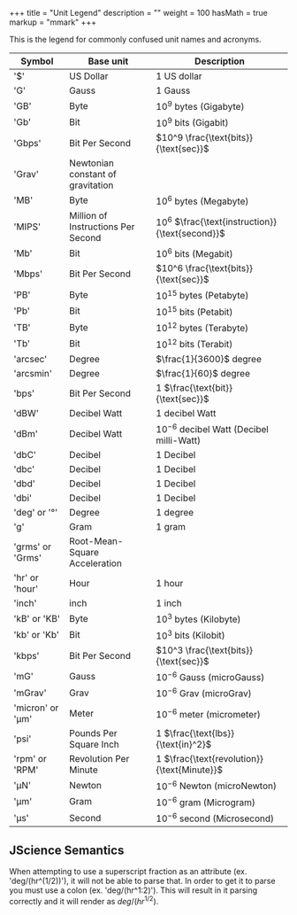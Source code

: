 +++
title = "Unit Legend"
description = ""
weight = 100
hasMath = true
markup = "mmark"
+++

This is the legend for commonly confused unit names and acronyms.
<!--more-->

| Symbol           | Base unit                          | Description                                       |
| ---------------- | ---------------------------------- | ------------------------------------------------- |
| '$'              | US Dollar                          | 1 US dollar                                       |
| 'G'              | Gauss                              | 1 Gauss                                           |
| 'GB'             | Byte                               | $10^9$ bytes (Gigabyte)                           |
| 'Gb'             | Bit                                | $10^9$ bits (Gigabit)                             |
| 'Gbps'           | Bit Per Second                     | $10^9 \frac{\text{bits}}{\text{sec}}$             |
| 'Grav'           | Newtonian constant of gravitation  |
| 'MB'             | Byte                               | $10^6$ bytes (Megabyte)                           |
| 'MIPS'           | Million of Instructions Per Second | $10^6$ $\frac{\text{instruction}}{\text{second}}$ |
| 'Mb'             | Bit                                | $10^6$ bits (Megabit)                             |
| 'Mbps'           | Bit Per Second                     | $10^6 \frac{\text{bits}}{\text{sec}}$             |
| 'PB'             | Byte                               | $10^{15}$ bytes (Petabyte)                        |
| 'Pb'             | Bit                                | $10^{15}$ bits (Petabit)                          |
| 'TB'             | Byte                               | $10^{12}$ bytes (Terabyte)                        |
| 'Tb'             | Bit                                | $10^{12}$ bits (Terabit)                          |
| 'arcsec'         | Degree                             | $\frac{1}{3600}$ degree                           |
| 'arcsmin'        | Degree                             | $\frac{1}{60}$ degree                             |
| 'bps'            | Bit Per Second                     | 1 $\frac{\text{bit}}{\text{sec}}$                 |
| 'dBW'            | Decibel Watt                       | 1 decibel Watt                                    |
| 'dBm'            | Decibel Watt                       | $10^{-6}$ decibel Watt (Decibel milli-Watt)       |
| 'dbC'            | Decibel                            | 1 Decibel                                         |
| 'dbc'            | Decibel                            | 1 Decibel                                         |
| 'dbd'            | Decibel                            | 1 Decibel                                         |
| 'dbi'            | Decibel                            | 1 Decibel                                         |
| 'deg' or '°'     | Degree                             | 1 degree                                          |
| 'g'              | Gram                               | 1 gram                                            |
| 'grms' or 'Grms' | Root-Mean-Square Acceleration      |
| 'hr' or 'hour'   | Hour                               | 1 hour                                            |
| 'inch'           | inch                               | 1 inch                                            |
| 'kB' or 'KB'     | Byte                               | $10^3$ bytes (Kilobyte)                           |
| 'kb' or 'Kb'     | Bit                                | $10^3$ bits (Kilobit)                             |
| 'kbps'           | Bit Per Second                     | $10^3 \frac{\text{bits}}{\text{sec}}$             |
| 'mG'             | Gauss                              | $10^{-6}$ Gauss (microGauss)                      |
| 'mGrav'          | Grav                               | $10^{-6}$ Grav (microGrav)                        |
| 'micron' or 'μm' | Meter                              | $10^{-6}$ meter (micrometer)                      |
| 'psi'            | Pounds Per Square Inch             | 1 $\frac{\text{lbs}}{\text{in}^2}$                |
| 'rpm' or 'RPM'   | Revolution Per Minute              | 1 $\frac{\text{revolution}}{\text{Minute}}$       |
| 'μN'             | Newton                             | $10^{-6}$ Newton (microNewton)                    |
| 'μm'             | Gram                               | $10^{-6}$ gram (Microgram)                        |
| 'μs'             | Second                             | $10^{-6}$ second (Microsecond)                    |

## JScience Semantics

When attempting to use a superscript fraction as an attribute (ex. 'deg/(hr^(1/2))'), it will not be able to parse that. In order to get it to parse you must use a colon (ex. 'deg/(hr^1:2)'). This will result in it parsing correctly and it will render as $deg/(hr^{1/2})$.
